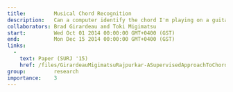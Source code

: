 ```yaml
---
title:         Musical Chord Recognition
description:   Can a computer identify the chord I'm playing on a guitar simply by  listening to it? How well does machine learning perform on the task realtime? Could we leverage that technology to give realtime feedback to an instrument learner? This research presents a prototype of an online tool for real-time chord recognition. It fuses traditional techniques in machine learning with the capabilities of new web technologies such the the Web Audio API, and WebSockets.
collaborators: Brad Girardeau and Toki Migimatsu
start:         Wed Oct 01 2014 00:00:00 GMT+0400 (GST)
end:           Mon Dec 15 2014 00:00:00 GMT+0400 (GST)
links: 
  - 
    text: Paper (SURJ '15)
    href: /files/GirardeauMigimatsuRajpurkar-ASupervisedApproachToChordRecognitionFinal.pdf
group:         research
importance:    3
---
```

